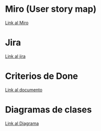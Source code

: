 # Miro (User story map)
[Link al Miro](https://miro.com/app/board/uXjVO5vuNFE=/)

# Jira
[Link al jira](https://trabajo-met-des-soft.atlassian.net/jira/software/projects/TMDS/boards/1/roadmap)

# Criterios de Done
[Link al documento](https://docs.google.com/document/d/e/2PACX-1vTI7Kd3nwHXDJcK3e9IRUoUOwaJWVLqGrSJwG2fRagQcdFl7n_Shm-jplwWu2yLMKQiK9Oov9fsANM5/pub)
 
 # Diagramas de clases
 [Link al Diagrama](https://drive.google.com/file/d/1bJFVyioqo1Zz37drXtSciGFKQ8vSk351/view?usp=sharing) 
